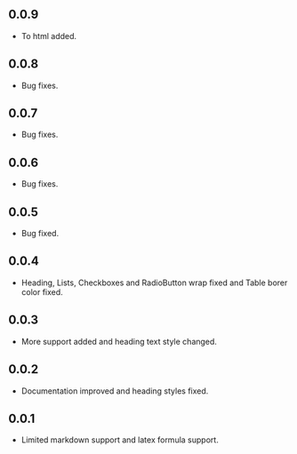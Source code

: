 ## 0.0.9

* To html added.

## 0.0.8

* Bug fixes.

## 0.0.7

* Bug fixes.

## 0.0.6

* Bug fixes.

## 0.0.5

* Bug fixed.

## 0.0.4

* Heading, Lists, Checkboxes and RadioButton wrap fixed and Table borer color fixed.

## 0.0.3

* More support added and heading text style changed.

## 0.0.2

* Documentation improved and heading styles fixed.

## 0.0.1

* Limited markdown support and latex formula support.
